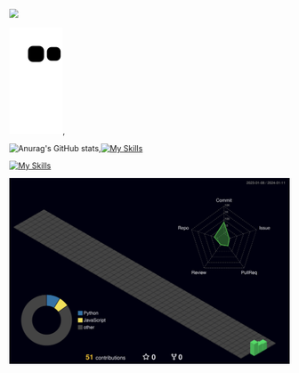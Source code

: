 ![](https://komarev.com/ghpvc/?username=your-karmugilen&color=grey)

![Snake animation](https://github.com/karmugilen/karmugilen/blob/output/github-contribution-grid-snake.svg),

![Anurag's GitHub stats](https://github-readme-stats.vercel.app/api?username=karmugilen&show_icons=true&theme=transparent),[![My Skills](https://skillicons.dev/icons?i=python,kotlin,nodejs,figma,androidstudio,flask,&theme=dark)](https://skillicons.dev)




[![My Skills](https://skillicons.dev/icons?i=git,neovim,netlify,opencv,ps,pr,rasberrypi,&theme=dark)](https://skillicons.dev)

![](./profile-3d-contrib/profile-night-green.svg)

